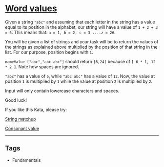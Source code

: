# [Word values](https://www.codewars.com/kata/598d91785d4ce3ec4f000018)

Given a string `"abc"` and assuming that each letter in the string has a value equal to its position in the alphabet, our string will have a value of `1 + 2 + 3 = 6`. This means that: `a = 1, b = 2, c = 3 ....z = 26`.

You will be given a list of strings and your task will be to return the values of the strings as explained above multiplied by the position of that string in the list. For our purpose, position begins with `1`.

`nameValue ["abc","abc abc"]` should return `[6,24]` because of `[ 6 * 1, 12 * 2 ]`. Note how spaces are ignored.

`"abc"` has a value of `6`, while `"abc abc"` has a value of `12`. Now, the value at position `1` is multiplied by `1` while the value at position `2` is multiplied by `2`.

Input will only contain lowercase characters and spaces.

Good luck!

If you like this Kata, please try:

[String matchup](https://www.codewars.com/kata/59ca8e8e1a68b7de740001f4)

[Consonant value](https://www.codewars.com/kata/59c633e7dcc4053512000073)

---

## Tags

- Fundamentals
